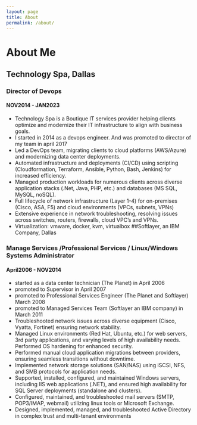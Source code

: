 ```yaml
---
layout: page
title: About
permalink: /about/
---
```

# About Me


## Technology Spa, Dallas 
### Director of Devops
#### NOV2014 - JAN2023
- Technology Spa is a Boutique IT services
provider helping clients optimize and
modernize their IT infrastructure to align
with business goals.
- I started in 2014 as a devops engineer. And
was promoted to director of my team in april
2017
- Led a DevOps team, migrating clients to
cloud platforms (AWS/Azure) and
modernizing data center deployments.
- Automated infrastructure and deployments
(CI/CD) using scripting (Cloudformation,
Terraform, Ansible, Python, Bash, Jenkins)
for increased efficiency.
- Managed production workloads for
numerous clients across diverse application
stacks (.Net, Java, PHP, etc.) and
databases (MS SQL, MySQL, noSQL).
- Full lifecycle of network infrastructure (Layer
1-4) for on-premises (Cisco, ASA, F5) and
cloud environments (VPCs, subnets, VPNs)
- Extensive experience in network
troubleshooting, resolving issues across
switches, routers, firewalls, cloud VPC’s and
VPNs.
- Virtualization: vmware, docker, kvm,
virtualbox
##Softlayer, an IBM Company, Dallas 
### Manage Services /Professional Services / Linux/Windows Systems Administrator
#### April2006 - NOV2014
- started as a data center technician (The
Planet) in April 2006
- promoted to Supervisor in April 2007
- promoted to Professional Services Engineer
(The Planet and Softlayer) March 2008
- promoted to Managed Services Team
(Softlayer an IBM company) in March 2011
- Troubleshooted network issues across
diverse equipment (Cisco, Vyatta, Fortinet)
ensuring network stability.
- Managed Linux environments (Red Hat,
Ubuntu, etc.) for web servers, 3rd party
applications, and varying levels of high
availability needs. Performed OS hardening
for enhanced security.
- Performed manual cloud application
migrations between providers, ensuring
seamless transitions without downtime.
- Implemented network storage solutions
(SAN/NAS) using iSCSI, NFS, and SMB
protocols for application needs.
- Supported, installed, configured, and
maintained Windows servers, including
IIS web applications (.NET), and
ensured high availability for SQL Server
deployments (standalone and clusters).
- Configured, maintained, and troubleshooted
mail servers (SMTP, POP3/IMAP, webmail)
utilizing linux tools or Microsoft Exchange.
- Designed, implemented, managed, and
troubleshooted Active Directory in
complex trust and multi-tenant
environments
